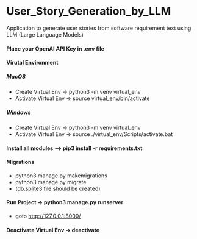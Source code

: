 # User_Story_Generation_by_LLM
Application to generate user stories from software requirement text using LLM (Large Language Models)



#### Place your OpenAI API Key in .env file
#### Virutal Environment
##### MacOS
- Create Virtual Env -> python3 -m venv virtual_env
- Activate Virtual Env -> source virtual_env/bin/activate
##### Windows
- Create Virtual Env -> python3 -m venv virtual_env
- Activate Virtual Env -> source ./virtual_env/Scripts/activate.bat
#### Install all modules --> pip3 install -r requirements.txt
#### Migrations
- python3 manage.py makemigrations
- python3 manage.py migrate
- (db.splite3 file should be created)
#### Run Project -> python3 manage.py runserver
- goto http://127.0.0.1:8000/
#### Deactivate Virtual Env -> deactivate


